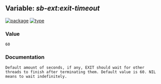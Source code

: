 ## Variable: ***sb-ext:*exit-timeout****
[![package](https://img.shields.io/badge/Package-SB--EXT-5f9ea0.svg?style=social&colorA=999999)](../) [![type](https://img.shields.io/badge/Type-Variable-5f9ea0.svg?style=social&colorA=999999)](../#variable) 
### Value
```
60
```
### Documentation
```
Default amount of seconds, if any, EXIT should wait for other
threads to finish after terminating them. Default value is 60. NIL
means to wait indefinitely.
```
